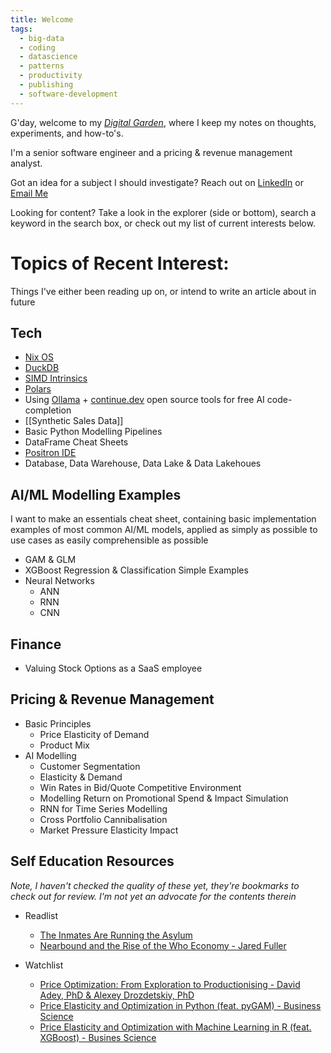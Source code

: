 ```yaml
---
title: Welcome
tags:
  - big-data
  - coding
  - datascience
  - patterns
  - productivity
  - publishing
  - software-development
---
```


G'day, welcome to my *[Digital Garden](https://quartz.jzhao.xyz/philosophy)*, where I keep my notes on thoughts, experiments, and how-to's.

I'm a senior software engineer and a pricing & revenue management analyst.

Got an idea for a subject I should investigate? Reach out on [LinkedIn](https://www.linkedin.com/in/sean-missingham/) or [Email Me](mailto:sean@missingham.net)

Looking for content? Take a look in the explorer (side or bottom), search a keyword in the search box, or check out my list of current interests below.

# Topics of Recent Interest:

Things I've either been reading up on, or intend to write an article about in future
## Tech

- [Nix OS](https://nixos.org/)
- [DuckDB](https://duckdb.org/why_duckdb)
- [SIMD Intrinsics](https://stackoverflow.blog/2020/07/08/improving-performance-with-simd-intrinsics-in-three-use-cases/)
- [Polars](https://docs.pola.rs/)
- Using [Ollama](https://ollama.com/library) + [continue.dev](https://www.continue.dev/) open source tools for free AI code-completion
- [[Synthetic Sales Data]]
- Basic Python Modelling Pipelines
- DataFrame Cheat Sheets
- [Positron IDE](https://github.com/posit-dev/positron )
- Database, Data Warehouse, Data Lake & Data Lakehoues

## AI/ML Modelling Examples

I want to make an essentials cheat sheet, containing basic implementation examples of most common AI/ML models, applied as simply as possible to use cases as easily comprehensible as possible

- GAM & GLM
- XGBoost Regression & Classification Simple Examples
- Neural Networks
	- ANN
	- RNN
	- CNN

## Finance

- Valuing Stock Options as a SaaS employee

## Pricing & Revenue Management

- Basic Principles
	- Price Elasticity of Demand
	- Product Mix
- AI Modelling
    - Customer Segmentation
	- Elasticity & Demand
	- Win Rates in Bid/Quote Competitive Environment
	- Modelling Return on Promotional Spend & Impact Simulation
	- RNN for Time Series Modelling
	- Cross Portfolio Cannibalisation
	- Market Pressure Elasticity Impact

## Self Education Resources
*Note, I haven't checked the quality of these yet, they're bookmarks to check out for review. 
I'm not yet an advocate for the contents therein*

- Readlist
	- [The Inmates Are Running the Asylum](https://www.amazon.com.au/Inmates-Are-Running-Asylum-Products-ebook/dp/B000OZ0N62/ref=sr_1_2?crid=1YVXUK71B4KDJ&dib=eyJ2IjoiMSJ9.CBtOQcHfG2mlTWRpOCijys1L3stPj4riGdTqBZvxft8eJt8Abfb8Or50WW4ajOUnezTEBPcomxG_JVGLK7WwmPA5-2K08r7X9AhBNPcox1GqlaA85vOu8Dn_LVRVKOdmxmRWCqEnaEcEXh1ZH_JlWg.iId5ME8ePC1KQDAaDlOUcvVEgxwuhZV_yTbQLdvtDDQ&dib_tag=se&keywords=inmates+running+the+asylum&qid=1720062211&s=digital-text&sprefix=inmates+running+the+asylu%2Cdigital-text%2C284&sr=1-2)
	- [Nearbound and the Rise of the Who Economy - Jared Fuller](https://www.amazon.com.au/Nearbound-Rise-Economy-Jared-Fuller-ebook/dp/B0CW2WPBS6)
	
- Watchlist
	- [Price Optimization: From Exploration to Productionising - David Adey, PhD & Alexey Drozdetskiy, PhD](https://www.youtube.com/watch?v=wPxDibqdg_w)
	- [Price Elasticity and Optimization in Python (feat. pyGAM) - Business Science](https://www.youtube.com/watch?v=tRku0RgRQtc)
	- [Price Elasticity and Optimization with Machine Learning in R (feat. XGBoost) - Busines Science](https://youtu.be/FXtHi_IbJdQ?si=Vi8jHPq75NbKvNzB)
